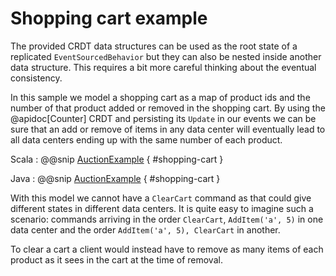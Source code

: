 # Shopping cart example

The provided CRDT data structures can be used as the root state of a replicated `EventSourcedBehavior` but they can
also be nested inside another data structure. This requires a bit more careful thinking about the eventual consistency.
 
In this sample we model a shopping cart as a map of product ids and the number of that product added or removed in the
shopping cart. By using the @apidoc[Counter] CRDT and persisting its `Update` in our events we can be sure that an
add or remove of items in any data center will eventually lead to all data centers ending up with the same number of
each product. 
 
Scala
:   @@snip [AuctionExample](/akka-persistence-typed-tests/src/test/scala/docs/org/apache/pekko/persistence/typed/ReplicatedShoppingCartExampleSpec.scala) { #shopping-cart }

Java
:   @@snip [AuctionExample](/akka-persistence-typed-tests/src/test/java/jdocs/org/apache/pekko/persistence/typed/ReplicatedShoppingCartExample.java) { #shopping-cart }

With this model we cannot have a `ClearCart` command as that could give different states in different data centers.
It is quite easy to imagine such a scenario: commands arriving in the order `ClearCart`, `AddItem('a', 5)` in one
data center and the order `AddItem('a', 5), ClearCart` in another.
 
To clear a cart a client would instead have to remove as many items of each product as it sees in the cart at the time
of removal.
